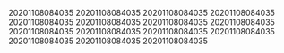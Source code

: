 20201108084035
20201108084035
20201108084035
20201108084035
20201108084035
20201108084035
20201108084035
20201108084035
20201108084035
20201108084035
20201108084035
20201108084035
20201108084035
20201108084035
20201108084035

